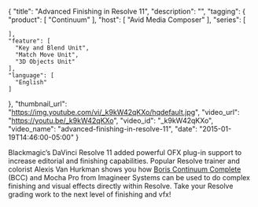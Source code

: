 {
  "title": "Advanced Finishing in Resolve 11",
  "description": "",
  "tagging": {
    "product": [
      "Continuum"
    ],
    "host": [
      "Avid Media Composer"
    ],
    "series": [

    ],
    "feature": [
      "Key and Blend Unit",
      "Match Move Unit",
      "3D Objects Unit"
    ],
    "language": [
      "English"
    ]
  },
  "thumbnail_url": "https://img.youtube.com/vi/_k9kW42qKXo/hqdefault.jpg",
  "video_url": "https://youtu.be/_k9kW42qKXo",
  "video_id": "_k9kW42qKXo",
  "video_name": "advanced-finishing-in-resolve-11",
  "date": "2015-01-19T14:46:00-05:00"
}

Blackmagic’s DaVinci Resolve 11 added powerful OFX plug-in support to increase
editorial and finishing capabilities. Popular Resolve trainer and colorist
Alexis Van Hurkman shows you how [ Boris Continuum Complete
](/products/continuum/) (BCC) and Mocha Pro
from Imagineer Systems can be used to do complex finishing and visual effects
directly within Resolve. Take your Resolve grading work to the next level of
finishing and vfx!
